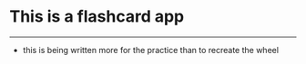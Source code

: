 # This is a flashcard app
*********************
+ this is being written more for the practice than to recreate the wheel
